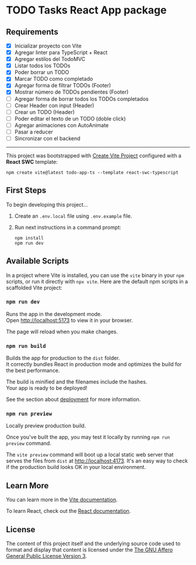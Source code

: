 # TODO Tasks React App package

## Requirements

- [x] Inicializar proyecto con Vite
- [x] Agregar linter para TypeScript + React
- [x] Agregar estilos del TodoMVC
- [x] Listar todos los TODOs
- [x] Poder borrar un TODO
- [x] Marcar TODO como completado
- [x] Agregar forma de filtrar TODOs (Footer)
- [x] Mostrar número de TODOs pendientes (Footer)
- [ ] Agregar forma de borrar todos los TODOs completados
- [ ] Crear Header con input (Header)
- [ ] Crear un TODO (Header)
- [ ] Poder editar el texto de un TODO (doble click)
- [ ] Agregar animaciones con AutoAnimate
- [ ] Pasar a reducer
- [ ] Sincronizar con el backend

---

This project was bootstrapped with [Create Vite Project](https://vitejs.dev/guide/#scaffolding-your-first-vite-project) configured with a **React SWC** template:

```shell
npm create vite@latest todo-app-ts --template react-swc-typescript
```

## First Steps

To begin developing this project...

1. Create an `.env.local` file using `.env.example` file.

2. Run next instructions in a command prompt:

    ```shell
    npm install
    npm run dev
    ```

## Available Scripts

In a project where Vite is installed, you can use the `vite` binary in your `npm` scripts, or run it directly with `npx vite`. Here are the default npm scripts in a scaffolded Vite project:

### `npm run dev`

Runs the app in the development mode.\
Open [http://localhost:5173](http://localhost:5173) to view it in your browser.

The page will reload when you make changes.

### `npm run build`

Builds the app for production to the `dist` folder.\
It correctly bundles React in production mode and optimizes the build for the best performance.

The build is minified and the filenames include the hashes.\
Your app is ready to be deployed!

See the section about [deployment](https://vitejs.dev/guide/static-deploy.html) for more information.

### `npm run preview`

Locally preview production build.

Once you've built the app, you may test it locally by running `npm run preview` command.

The `vite preview` command will boot up a local static web server that serves the files from `dist` at [http://localhost:4173](http://localhost:4173). It's an easy way to check if the production build looks OK in your local environment.

## Learn More

You can learn more in the [Vite documentation](https://vitejs.dev/guide/).

To learn React, check out the [React documentation](https://reactjs.org/).

## License

The content of this project itself and the underlying source code used to format and display that content is licensed under the [The GNU Affero General Public License Version 3](../LICENSE).
